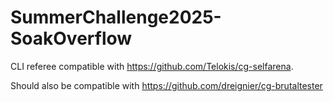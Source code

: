 # SummerChallenge2025-SoakOverflow

CLI referee compatible with https://github.com/Telokis/cg-selfarena.

Should also be compatible with https://github.com/dreignier/cg-brutaltester
